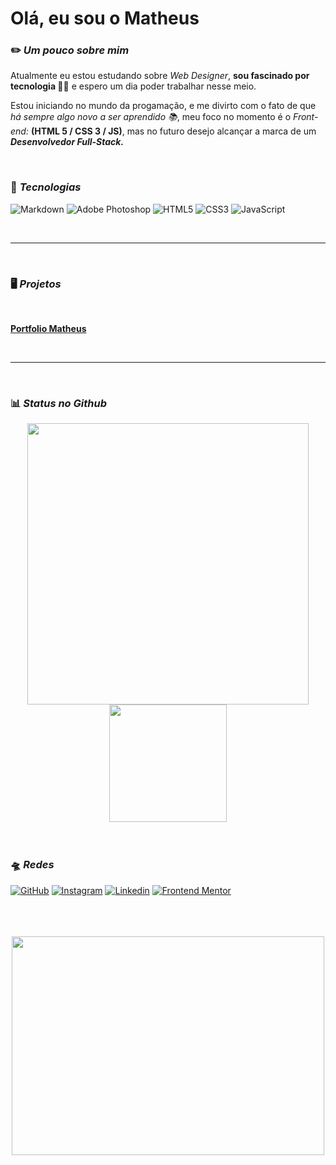 # Olá, eu sou o Matheus

### ✏️ *Um pouco sobre mim*

Atualmente eu estou estudando sobre *Web Designer*, **sou fascinado por tecnologia 👨‍💻** e espero um dia poder trabalhar nesse meio.

Estou iniciando no mundo da progamação, e me divirto com o fato de que *há sempre algo novo a ser aprendido 📚*, meu foco no momento é o *Front-end:* **(HTML 5 / CSS 3 / JS)**, mas no futuro desejo alcançar a marca de um ***Desenvolvedor Full-Stack.***

<br>

### 💾 *Tecnologias*
  ![Markdown](https://img.shields.io/badge/Markdown-000?style=for-the-badge&logo=markdown)
  ![Adobe Photoshop](https://img.shields.io/badge/photoshop-%2309c2ff?style=for-the-badge&logo=adobephotoshop&color=%23001d25)
  ![HTML5](https://img.shields.io/badge/HTML5-E34F26?style=for-the-badge&logo=html5&logoColor=white)
  ![CSS3](https://img.shields.io/badge/CSS3-1572B6?style=for-the-badge&logo=css3&logoColor=white)
  ![JavaScript](https://img.shields.io/badge/JavaScript-F7DF1E?style=for-the-badge&logo=javascript&logoColor=black)

<br>

---

<br>

### 🖥️ *Projetos*

<br>

**[Portfolio Matheus](https://patejo-coder.github.io/patejo-coder/)**

<br>

 ---
 
<br>

### 📊 *Status no Github*
<div align="center">
	
<img src="https://github-readme-stats.vercel.app/api?locale=pt-br&username=patejo-coder&theme=neon&rank_icon=github&border_color=7c7c7c&ring_color=00c4b1&text_color=ffffff&show_icons=true" width="450px" />
<img src="https://github-readme-stats.vercel.app/api/top-langs/?username=patejo-coder&theme=neon&langs_count=4&layout=normal&locale=pt-br&border_color=7c7c7c&text_color=ffffff" height="188px" />
</div>

<br>
<br>

### 🛸 *Redes*
[![GitHub](https://img.shields.io/badge/github-%23121011.svg?style=for-the-badge&logo=github&logoColor=white)](https://github.com/patejo-coder) 
[![Instagram](https://img.shields.io/badge/Instagram-%23E4405F.svg?style=for-the-badge&logo=Instagram&logoColor=white)](https://www.instagram.com/patejo_dono/) 
[![Linkedin](https://img.shields.io/badge/linkedin-%230077B5.svg?style=for-the-badge&logo=linkedin&logoColor=white)](https://www.linkedin.com/in/matheus-oliveira501)
[![Frontend Mentor](https://img.shields.io/badge/frontend_mentor-white?style=for-the-badge&logo=frontendmentor&logoColor=white&labelColor=black&color=pink)](https://www.frontendmentor.io/profile/patejo-coder)

<br>
<br>
<br>

<div align="center">
<img src="https://media2.giphy.com/media/v1.Y2lkPTc5MGI3NjExN2NhM2hqMGJzbGJwajh6YWQ2eHgyZXgyajVwdXNoYTV1em10Zjk5MiZlcD12MV9pbnRlcm5hbF9naWZfYnlfaWQmY3Q9Zw/JUwa2qSoTwcxv0gFJh/giphy.webp" width="500px" height="350px" />
</div>
